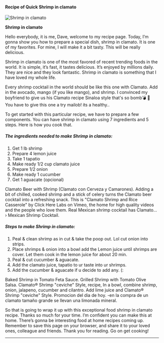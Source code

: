             

#### Recipe of Quick Shrimp in clamato

![Shrimp in clamato](https://img-global.cpcdn.com/recipes/5563085641744384/751x532cq70/shrimp-in-clamato-recipe-main-photo.jpg)

**Shrimp in clamato**

Hello everybody, it is me, Dave, welcome to my recipe page. Today, I’m gonna show you how to prepare a special dish, shrimp in clamato. It is one of my favorites. For mine, I will make it a bit tasty. This will be really delicious.

Shrimp in clamato is one of the most favored of recent trending foods in the world. It is simple, it’s fast, it tastes delicious. It’s enjoyed by millions daily. They are nice and they look fantastic. Shrimp in clamato is something that I have loved my whole life.

Every shrimp cocktail in the world should be like this one with Clamato. Add in the avocado, mango (if you like mango), and shrimp. I convinced my boyfriend to give us his Clamato recipe Sinaloa style that's so bomb💣 🤤 You have to give this one a try mailob! its a healthy..

To get started with this particular recipe, we have to prepare a few components. You can have shrimp in clamato using 7 ingredients and 5 steps. Here is how you cook that.

##### The ingredients needed to make Shrimp in clamato:

1.  Get 1 lb shrimp
2.  Prepare 4 lemon juice
3.  Take 1 tapatio
4.  Make ready 1/2 cup clamato juice
5.  Prepare 1/2 onion
6.  Make ready 1 cucumber
7.  Get 1 aguacate (opcional)

Clamato Beer with Shrimp (Clamato con Cerveza y Camarones). Adding a bit of chilled, cooked shrimp and a stick of celery turns the Clamato beer cocktail into a refreshing snack. This is "Clamato Shrimp and Rice Casserole" by Click Here Labs on Vimeo, the home for high quality videos and the people who love them. Real Mexican shrimp cocktail has Clamato… › Mexican Shrimp Cocktail.

##### Steps to make Shrimp in clamato:

1.  Peal & clean shrimp as in cut & take the poop out. Lol cut onion into strips.
2.  Place shrimps & onion into a bowl add the Lemon juice until shrimps are cover. Let them cook in the lemon juice for about 20 min.
3.  Peal & cut cucumber & aguacate.
4.  Add the clamato juice, tapatio to ur taste into ur shrimps.
5.  Add the cucumber & aguacate if u decide to add any. (:

Baked Shrimp in Tomato Feta Sauce. Grilled Shrimp with Tomato Olive Salsa. Clamato® Shrimp "ceviche" Style, recipe, In a bowl, combine shrimp, onion, jalapeno, cucumber and cilantro. Add lime juice and Clamato® Shrimp "ceviche" Style. Promocion del dia de hoy. -en la compra de un clamato tamaño grande se llevan una limonada mineral.

So that is going to wrap it up with this exceptional food shrimp in clamato recipe. Thanks so much for your time. I’m confident you can make this at home. There’s gonna be interesting food at home recipes coming up. Remember to save this page on your browser, and share it to your loved ones, colleague and friends. Thank you for reading. Go on get cooking!

* * *